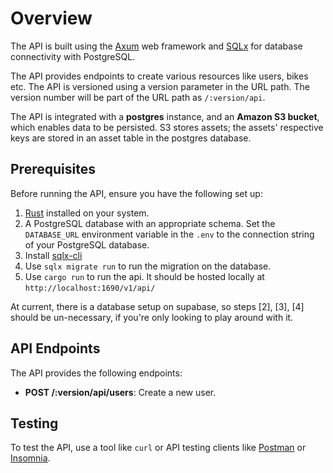 
# Overview

The API is built using the [Axum](https://github.com/tokio-rs/axum) web framework and [SQLx](https://github.com/launchbadge/sqlx) for database connectivity with PostgreSQL.

The API provides endpoints to create various resources like users, bikes etc. The API is versioned using a version parameter in the URL path. The version number will be part of the URL path as `/:version/api`.

The API is integrated with a **postgres** instance, and an **Amazon S3 bucket**, which enables data to be persisted. S3 stores assets; the assets' respective keys are stored in an asset table in the postgres database.

## Prerequisites

Before running the API, ensure you have the following set up:

1. [Rust](https://www.rust-lang.org/) installed on your system.
2. A PostgreSQL database with an appropriate schema. Set the `DATABASE_URL` environment variable in the `.env` to the connection string of your PostgreSQL database. 
3. Install [sqlx-cli](https://github.com/launchbadge/sqlx/blob/main/sqlx-cli/README.md)
4. Use `sqlx migrate run` to run the migration on the database.
5. Use `cargo run` to run the api. It should be hosted locally at `http://localhost:1690/v1/api/`

At current, there is a database setup on supabase, so steps [2], [3], [4] should be un-necessary, if you're only looking to play around with it.

## API Endpoints

The API provides the following endpoints:

- **POST /:version/api/users**: Create a new user.


## Testing

To test the API, use a tool like `curl` or API testing clients like [Postman](https://www.postman.com/) or [Insomnia](https://insomnia.rest/).


